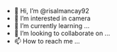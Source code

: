 - 👋 Hi, I’m @risalmancay92
- 👀 I’m interested in camera
- 🌱 I’m currently learning ...
- 💞️ I’m looking to collaborate on ...
- 📫 How to reach me ...

<!---
risalmancay92/risalmancay92 is a ✨ special ✨ repository because its `README.md` (this file) appears on your GitHub profile.
You can click the Preview link to take a look at your changes.
--->
